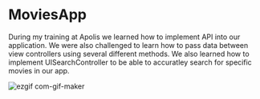 # MoviesApp
During my training at Apolis we learned how to implement API into our application.
We were also challenged to learn how to pass data between view controllers using several different methods. 
We also learned how to implement UISearchController to be able to accuratley search for specific movies in our app. 



![ezgif com-gif-maker](https://user-images.githubusercontent.com/74436549/135350460-a061d21d-701a-4172-a5f2-543772c0ea8f.gif)
